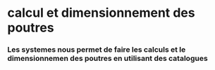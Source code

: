 # calcul et dimensionnement des poutres
### Les systemes nous permet de faire les calculs et le dimensionnemen des poutres en utilisant des catalogues
